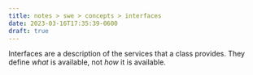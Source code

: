 ```yaml
---
title: notes > swe > concepts > interfaces
date: 2023-03-16T17:35:39-0600
draft: true
---
```

Interfaces are a description of the services that a class provides. They define *what* is available, not *how* it is available.
